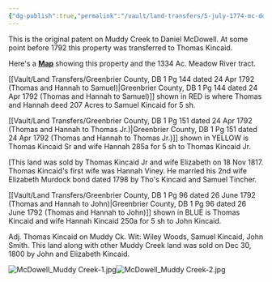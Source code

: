 ```yaml
---
{"dg-publish":true,"permalink":"/vault/land-transfers/5-july-1774-mc-dowell-1000-ac-patent/","tags":["Thomas-Kincaid","Muddy-Creek"]}
---
```


This is the original patent on Muddy Creek to Daniel McDowell. At some point before 1792 this property was transferred to Thomas Kincaid.

Here's a **[Map](https://drive.google.com/open?id=1Ovf8lrLFB4BTWTWKfye1fDldFYQ&usp=sharing)** showing this property and the 1334 Ac. Meadow River tract.

[[Vault/Land Transfers/Greenbrier County, DB 1 Pg 144 dated 24 Apr 1792 (Thomas and Hannah to Samuel)\|Greenbrier County, DB 1 Pg 144 dated 24 Apr 1792 (Thomas and Hannah to Samuel)]] shown in RED is where Thomas and Hannah deed 207 Acres to Samuel Kincaid for 5 sh.

[[Vault/Land Transfers/Greenbrier County, DB 1 Pg 151 dated 24 Apr 1792 (Thomas and Hannah to Thomas Jr.)\|Greenbrier County, DB 1 Pg 151 dated 24 Apr 1792 (Thomas and Hannah to Thomas Jr.)]] shown in YELLOW is Thomas Kincaid Sr and wife Hannah 285a for 5 sh to Thomas Kincaid Jr.

\[This land was sold by Thomas Kincaid Jr and wife Elizabeth on 18 Nov 1817. Thomas Kincaid's first wife was Hannah Viney. He married his 2nd wife Elizabeth Murdock bond dated 1798 by Tho's Kincaid and Samuel Tincher.

[[Vault/Land Transfers/Greenbrier County, DB 1 Pg 96 dated 26 June 1792 (Thomas and Hannah to John)\|Greenbrier County, DB 1 Pg 96 dated 26 June 1792 (Thomas and Hannah to John)]] shown in BLUE is Thomas Kincaid and wife Hannah Kincaid 250a for 5 sh to John Kincaid.

Adj. Thomas Kincaid on Muddy Ck. Wit: Wiley Woods, Samuel Kincaid, John Smith. This land along with other Muddy Creek land was sold on Dec 30, 1800 by John and Elizabeth Kincaid.

![McDowell_Muddy Creek-1.jpg](/img/user/assets/McDowell_Muddy%20Creek-1.jpg)![McDowell_Muddy Creek-2.jpg](/img/user/assets/McDowell_Muddy%20Creek-2.jpg)
